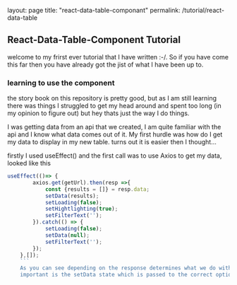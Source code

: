 layout: page
title: "react-data-table-componant"
permalink: /tutorial/react-data-table

## React-Data-Table-Component Tutorial

welcome to my frirst ever tutorial that I have written :-/. So if you have come this far then you have already got the jist of what I have been up to.

### learning to use the component

the story book on this repository is pretty good, but as I am still learning there was things I struggled to get my head around and spent too long (in my opinion to figure out)
but hey thats just the way I do things.

I was getting data from an api that we created, I am quite familiar with the api and I know what data comes out of it. My first hurdle was how do I get my data to display in my new table.
turns out it is easier then I thought...

firstly I used useEffect() and the first call was to use Axios to get my data, looked like this

```javascript
useEffect(()=> {
        axios.get(getUrl).then(resp =>{
            const {results = []} = resp.data;
            setData(results);
            setLoading(false);
            setHightlighting(true);
            setFilterText('');
        }).catch(() => {
            setLoading(false);
            setData(null);
            setFilterText('');
        });
    },[]);
    ```
    As you can see depending on the response determines what we do with that data, we set some states that the package requires in order for the table to actually work. the most 
    important is the setData state which is passed to the correct option that will be shown later.
